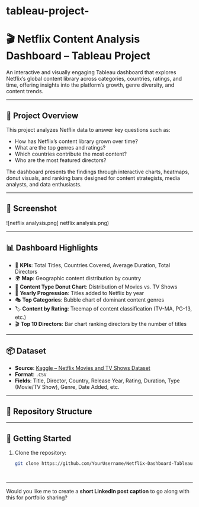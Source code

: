 # tableau-project-

# 🎬 Netflix Content Analysis Dashboard – Tableau Project

An interactive and visually engaging Tableau dashboard that explores Netflix’s global content library across categories, countries, ratings, and time, offering insights into the platform’s growth, genre diversity, and content trends.

---

## 📁 Project Overview

This project analyzes Netflix data to answer key questions such as:
- How has Netflix’s content library grown over time?
- What are the top genres and ratings?
- Which countries contribute the most content?
- Who are the most featured directors?

The dashboard presents the findings through interactive charts, heatmaps, donut visuals, and ranking bars designed for content strategists, media analysts, and data enthusiasts.

---

## 📸 Screenshot

![netflix analysis.png] netflix analysis.png)

---

## 📊 Dashboard Highlights

- 🔢 **KPIs**: Total Titles, Countries Covered, Average Duration, Total Directors
- 🌍 **Map**: Geographic content distribution by country
- 🍿 **Content Type Donut Chart**: Distribution of Movies vs. TV Shows
- 📆 **Yearly Progression**: Titles added to Netflix by year
- 🎭 **Top Categories**: Bubble chart of dominant content genres
- 🏷️ **Content by Rating**: Treemap of content classification (TV-MA, PG-13, etc.)
- 🎬 **Top 10 Directors**: Bar chart ranking directors by the number of titles

---

## 📦 Dataset

- **Source**: [Kaggle – Netflix Movies and TV Shows Dataset](https://www.kaggle.com/datasets/shivamb/netflix-shows)
- **Format**: `.CSV`
- **Fields**: Title, Director, Country, Release Year, Rating, Duration, Type (Movie/TV Show), Genre, Date Added, etc.

---

## 📂 Repository Structure

---

## 🚀 Getting Started

1. Clone the repository:
   ```bash
   git clone https://github.com/YourUsername/Netflix-Dashboard-Tableau.git

 
---

Would you like me to create a **short LinkedIn post caption** to go along with this for portfolio sharing?

